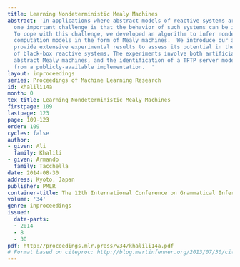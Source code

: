 ```yaml
---
title: Learning Nondeterministic Mealy Machines
abstract: 'In applications where abstract models of reactive systems are to be inferred,
  one important challenge is that the behavior of such systems can be inherently nondeterministic.
  To cope with this challenge, we developed an algorithm to infer nondeterministic
  computation models in the form of Mealy machines.  We introduce our approach and
  provide extensive experimental results to assess its potential in the identification
  of black-box reactive systems. The experiments involve both artificially-generated
  abstract Mealy machines, and the identification of a TFTP server model starting
  from a publicly-available implementation.  '
layout: inproceedings
series: Proceedings of Machine Learning Research
id: khalili14a
month: 0
tex_title: Learning Nondeterministic Mealy Machines
firstpage: 109
lastpage: 123
page: 109-123
order: 109
cycles: false
author:
- given: Ali
  family: Khalili
- given: Armando
  family: Tacchella
date: 2014-08-30
address: Kyoto, Japan
publisher: PMLR
container-title: The 12th International Conference on Grammatical Inference
volume: '34'
genre: inproceedings
issued:
  date-parts:
  - 2014
  - 8
  - 30
pdf: http://proceedings.mlr.press/v34/khalili14a.pdf
# Format based on citeproc: http://blog.martinfenner.org/2013/07/30/citeproc-yaml-for-bibliographies/
---
```

